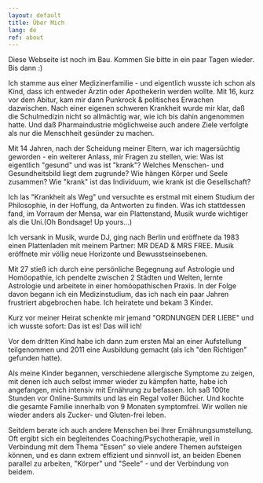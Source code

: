 ```yaml
---
layout: default
title: Über Mich
lang: de
ref: about
---
```

Diese Webseite ist noch im Bau. Kommen Sie bitte in ein paar Tagen wieder. Bis dann :)

Ich stamme aus einer Medizinerfamilie - und eigentlich wusste ich schon
als Kind, dass ich entweder Ärztin oder Apothekerin werden wollte. Mit
16, kurz vor dem Abitur, kam mir dann Punkrock & politisches Erwachen
dazwischen. Nach einer eigenen schweren Krankheit wurde mir klar, daß
die Schulmedizin nicht so allmächtig war, wie ich bis dahin angenommen
hatte. Und daß Pharmaindustrie möglichweise auch andere Ziele verfolgte
als nur die Menschheit gesünder zu machen.

Mit 14 Jahren, nach der Scheidung meiner Eltern, war ich magersüchtig
geworden - ein weiterer Anlass, mir Fragen zu stellen, wie: Was ist
eigentlich "gesund" und was ist "krank"? Welches Menschen- und
Gesundheitsbild liegt dem zugrunde? Wie hängen Körper und Seele
zusammen? Wie "krank" ist das Individuum, wie krank ist die Gesellschaft?

Ich las "Krankheit als Weg" und versuchte es erstmal mit einem Studium
der Philosophie, in der Hoffung, da Antworten zu finden. Was ich
stattdessen fand, im Vorraum der Mensa, war ein Plattenstand, Musik wurde
wichtiger als die Uni.(Oh Bondsage! Up yours...)

Ich versank in Musik, wurde DJ, ging nach Berlin und eröffnete da 1983
einen Plattenladen mit meinem Partner: MR DEAD & MRS FREE. Musik
eröffnete mir völlig neue Horizonte und Bewusstseinsebenen.

Mit 27 stieß ich durch eine persönliche Begegnung auf Astrologie und
Homöopathie, ich pendelte zwischen 2 Städten und Welten, lernte
Astrologie und arbeitete in einer homöopathischen Praxis. In der Folge
davon begann ich ein Medizinstudium, das ich nach ein paar Jahren
frustriert abgebrochen habe. Ich heiratete und bekam 3 Kinder.

Kurz vor meiner Heirat schenkte mir jemand "ORDNUNGEN DER LIEBE" und ich
wusste sofort: Das ist es! Das will ich!

Vor dem dritten Kind habe ich dann zum ersten Mal an einer Aufstellung
teilgenommen und 2011 eine Ausbildung gemacht (als ich "den Richtigen"
gefunden hatte).

Als meine Kinder begannen, verschiedene allergische Symptome zu zeigen,
mit denen ich auch selbst immer wieder zu kämpfen hatte, habe ich
angefangen, mich intensiv mit Ernährung zu befassen. Ich saß 100te
Stunden vor Online-Summits und las ein Regal voller Bücher. Und kochte
die gesamte Familie innerhalb von 9 Monaten symptomfrei. Wir wollen nie
wieder anders als Zucker- und Gluten-frei leben.

Seitdem berate ich auch andere Menschen bei Ihrer Ernährungsumstellung.
Oft ergibt sich ein begleitendes Coaching/Psychotherapie, weil in
Verbindung mit dem Thema "Essen" so viele andere Themen aufsteigen können,
und es dann extrem effizient und sinnvoll ist, an beiden Ebenen parallel
zu arbeiten, "Körper" und "Seele" - und der Verbindung von beidem.
